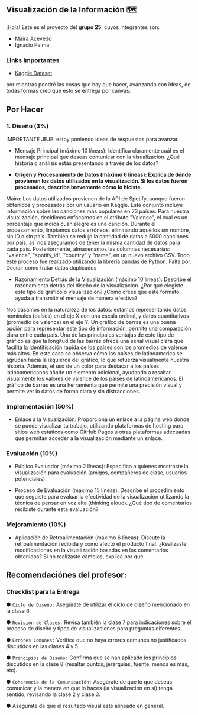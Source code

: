 ## Visualización de la Información 🗺️
¡Hola! Este es el proyecto del **grupo 25**, cuyos integrantes son:
- Maira Acevedo
- Ignacio Palma

### Links Importantes
- [Kaggle Dataset](https://www.kaggle.com/datasets/asaniczka/top-spotify-songs-in-73-countries-daily-updated)

por mientras pondré las cosas que hay que hacer, avanzando con ideas, de todas formas creo que esto se entrega por canvas:
## Por Hacer 

### 1. Diseño (3%)
IMPORTANTE JEJE: estoy poniendo ideas de respuestas para avanzar.

-  Mensaje Principal (máximo 10 líneas): Identifica claramente cuál es el mensaje principal que
deseas comunicar con la visualización. ¿Qué historia o análisis estás presentando a través de
los datos?

- **Origen y Procesamiento de Datos (máximo 6 líneas): Explica de dónde provienen los datos
utilizados en la visualización. Si los datos fueron procesados, describe brevemente cómo lo
hiciste.**

Maira: Los datos utilizados provienen de la API de Spotify, aunque fueron obtenidos y procesados por un usuario en Kaggle. Este conjunto incluye información sobre las canciones más populares en 73 países. Para nuestra visualización, decidimos enfocarnos en el atributo "Valence", el cual es un porcentaje que indica cuán alegre es una canción. Durante el procesamiento, limpiamos datos erróneos, eliminando aquellos sin nombre, sin ID o sin país. También se redujo la cantidad de datos a 5000 canciónes por país, así nos aseguramos de tener la misma cantidad de datos para cada país. Posteriormente, almacenamos las columnas necesarias: "valence", "spotify_id", "country" y "name", en un nuevo archivo CSV. Todo este proceso fue realizado utilizando la librería pandas de Python. Falta por: Decidir como tratar datos duplicados

- Razonamiento Detrás de la Visualización (máximo 10 líneas): Describe el razonamiento
detrás del diseño de la visualización. ¿Por qué elegiste este tipo de gráfico o visualización?
¿Cómo crees que este formato ayuda a transmitir el mensaje de manera efectiva?

Nos basamos en la naturaleza de los datos: estamos representando datos nominales (países) en el eje X con una escala ordinal, y datos cuantitativos (promedio de valence) en el eje Y. Un gráfico de barras es una buena opción para representar este tipo de información, permite una comparación clara entre cada país. Una de las principales ventajas de este tipo de  gráfico es que la longitud de las barras ofrece una señal visual clara que facilita la identificación rápida de los países con los promedios de valence más altos. En este caso se observa cómo los  países de latinoamerica se agrupan hacia la izquierda del gráfico, lo que refuerza visualmente nuestra historia.
Además, el uso de un color para destacar a los países latinoamericanos añade un elemento adicional, ayudando a resaltar visualmente los valores de valence de los países de latinoamericanos. 
El gráfico de barras es una herramienta que permite una  precisión visual y permite ver lo datos de forma clara y sin distracciones. 

### Implementación (50%)
- Enlace a la Visualización: Proporciona un enlace a la página web donde se puede visualizar
tu trabajo, utilizando plataformas de hosting para sitios web estáticos como GitHub Pages u
otras plataformas adecuadas que permitan acceder a la visualización mediante un enlace.

### Evaluación (10%)
- Público Evaluador (máximo 2 líneas): Especifica a quiénes mostraste la visualización para
evaluación (amigos, compañeros de clase, usuarios potenciales).

- Proceso de Evaluación (máximo 15 líneas): Describe el procedimiento que seguiste para
evaluar la efectividad de la visualización utilizando la técnica de pensar en voz alta (thinking
aloud). ¿Qué tipo de comentarios recibiste durante esta evaluación?

### Mejoramiento (10%)
- Aplicación de Retroalimentación (máximo 6 líneas): Discute la retroalimentación recibida y
cómo afectó el producto final. ¿Realizaste modificaciones en la visualización basadas en los
comentarios obtenidos? Si no realizaste cambios, explica por qué.


## Recomendaciónes del profesor:
### Checklist para la Entrega

● `Ciclo de Diseño:` Asegúrate de utilizar el ciclo de diseño mencionado en la clase 6.

● `Revisión de Clases:` Revisa también la clase 7 para indicaciones sobre el proceso de
diseño y tipos de visualizaciones para preguntas diferentes.

● `Errores Comunes:` Verifica que no haya errores comunes no justificados discutidos en
las clases 4 y 5.

● `Principios de Diseño:` Confirma que se han aplicado los principios discutidos en la
clase 8 (resaltar puntos, jerarquías, fuente, menos es más, etc).

● `Coherencia de la Comunicación:` Asegúrate de que lo que deseas comunicar y la
manera en que lo haces (la visualización en sí) tenga sentido, revisando la clase 2 y
clase 3.

● Asegúrate de que el resultado visual esté alineado en general.




